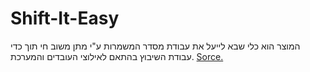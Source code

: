 # Shift-It-Easy
המוצר הוא כלי שבא לייעל את עבודת מסדר המשמרות ע"י מתן משוב חי תוך כדי עבודת השיבוץ בהתאם לאילוצי העובדים והמערכת.
[Sorce.](https://github.com/tzuria/Shift-It-Easy)
